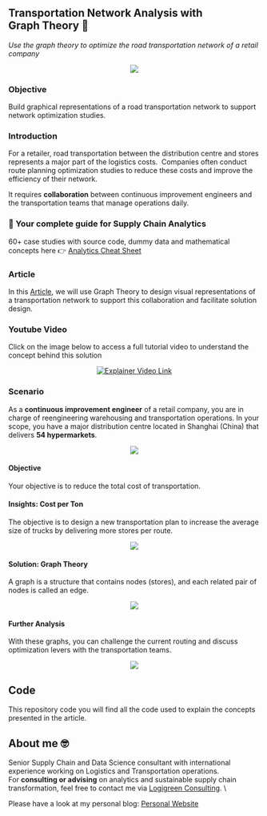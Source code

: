 ## Transportation Network Analysis with Graph Theory 🚚
*Use the graph theory to optimize the road transportation network of a retail company*

<p align="center">
  <img align="center" src="https://cdn-images-1.medium.com/max/800/1*J0KtD5r1x0JUTt_YeI2QRA.png">
</p>

### Objective
Build graphical representations of a road transportation network to support network optimization studies.

### Introduction
For a retailer, road transportation between the distribution centre and stores represents a major part of the logistics costs. 
Companies often conduct route planning optimization studies to reduce these costs and improve the efficiency of their network.

It requires **collaboration** between continuous improvement engineers and the transportation teams that manage operations daily.

### 📘 Your complete guide for Supply Chain Analytics
60+ case studies with source code, dummy data and mathematical concepts here 👉 [Analytics Cheat Sheet](https://bit.ly/supply-chain-cheat)

### Article
In this [Article](https://medium.com/towards-data-science/transportation-network-analysis-with-graph-theory-55eceb7e4de4), we will use Graph Theory to design visual representations of a transportation network to support this collaboration and facilitate solution design.

### Youtube Video
Click on the image below to access a full tutorial video to understand the concept behind this solution
<div align="center">
  <a href="https://www.youtube.com/watch?v=lhDBTlsGDVc"><img src="https://i.ytimg.com/vi/lhDBTlsGDVc/hqdefault.jpg?sqp=-oaymwEcCNACELwBSFTyq4qpAw4IARUAAIhCGAFwAcABBg==&rs=AOn4CLBW3XmI1zkXElOVtqEQFBBJV-ctrw" alt="Explainer Video Link"></a>
</div>

### Scenario
As a **continuous improvement engineer** of a retail company, you are in charge of reengineering warehousing and transportation operations. In your scope, you have a major distribution centre located in Shanghai (China) that delivers **54 hypermarkets**.
<p align="center">
  <img align="center" src="https://cdn-images-1.medium.com/max/800/1*RIXTE99d2grMCtvy5g_0EQ.png">
</p>

#### Objective
Your objective is to reduce the total cost of transportation.

#### Insights: Cost per Ton
The objective is to design  a new transportation plan to increase the average size of trucks by delivering more stores per route.
<p align="center">
  <img align="center" src="https://cdn-images-1.medium.com/max/800/1*UCtbo4w43ZghEHtXtTuVuQ.png">
</p>
                                                                                               
#### Solution: Graph Theory
A graph is a structure that contains nodes (stores), and each related pair of nodes is called an edge.
<p align="center">
  <img align="center" src="https://cdn-images-1.medium.com/max/800/1*YqUdhRzq9vHfuslfKFInCA.png">
</p>

#### Further Analysis
With these graphs, you can challenge the current routing and discuss optimization levers with the transportation teams.
<p align="center">
  <img align="center" src="https://cdn-images-1.medium.com/max/800/1*vrsJmzuXzrFMy_qA4FuvVg.png">
</p>
                                                                                               

## Code
This repository code you will find all the code used to explain the concepts presented in the article.

## About me 🤓
Senior Supply Chain and Data Science consultant with international experience working on Logistics and Transportation operations. \
For **consulting or advising** on analytics and sustainable supply chain transformation, feel free to contact me via [Logigreen Consulting](https://www.logi-green.com/). \

Please have a look at my personal blog: [Personal Website](https://samirsaci.com)
